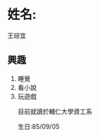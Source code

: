 <h1>姓名:</h1>
<dl>王琮宜</dl>
<h2>興趣</h2>
<ol>
<li>睡覺</li>
<li>看小說</li>
<li>玩遊戲</li>
</ol>
<ol>目前就讀於輔仁大學資工系</ol>
<ol>生日:85/09/05</ol>
